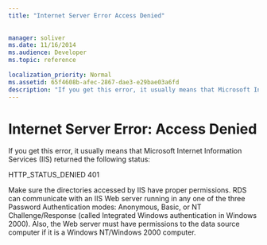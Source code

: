```yaml
---
title: "Internet Server Error Access Denied"
 
 
manager: soliver
ms.date: 11/16/2014
ms.audience: Developer
ms.topic: reference
  
localization_priority: Normal
ms.assetid: 65f4608b-afec-2867-dae3-e29bae03a6fd
description: "If you get this error, it usually means that Microsoft Internet Information Services (IIS) returned the following status:"
---
```


# Internet Server Error: Access Denied

If you get this error, it usually means that Microsoft Internet Information Services (IIS) returned the following status:
  
HTTP_STATUS_DENIED 401
  
Make sure the directories accessed by IIS have proper permissions. RDS can communicate with an IIS Web server running in any one of the three Password Authentication modes: Anonymous, Basic, or NT Challenge/Response (called Integrated Windows authentication in Windows 2000). Also, the Web server must have permissions to the data source computer if it is a Windows NT/Windows 2000 computer.
  

